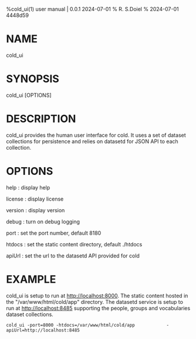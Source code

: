 %cold_ui(1) user manual | 0.0.1 2024-07-01
% R. S.Doiel
% 2024-07-01 4448d59

# NAME

cold_ui

# SYNOPSIS

cold_ui [OPTIONS]

# DESCRIPTION

cold_ui provides the human user interface for cold. It uses
a set of dataset collections for persistence and relies on datasetd
for JSON API to each collection.

# OPTIONS


help
: display help

license
: display license

version
: display version

debug
: turn on debug logging

port
: set the port number, default 8180

htdocs
: set the static content directory, default ./htdocs

apiUrl
: set the url to the datasetd API provided for cold


# EXAMPLE

cold_ui is setup to run at <http://localhost:8000>. The static content hosted in
the "/var/www/html/cold/app" directory.  The datasetd service is setup to run at
<http://localhost:8485> supporting the people, groups and vocabularies dataset
collections.

~~~shell
cold_ui -port=8000 -htdocs=/var/www/html/cold/app            -apiUrl=http://localhost:8485
~~~


